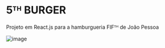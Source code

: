 # 5ᵀᴴ BURGER

Projeto em React.js para a hamburgueria FIFᵀᴴ de João Pessoa

![image](https://user-images.githubusercontent.com/115193826/233492384-098a8afe-4715-4fe4-9d7c-2430b1b68508.png)
